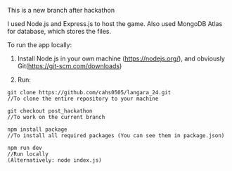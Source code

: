 This is a new branch after hackathon

I used Node.js and Express.js to host the game.
Also used MongoDB Atlas for database, which stores the files.


To run the app locally:

1. Install Node.js in your own machine (https://nodejs.org/), and obviously Git(https://git-scm.com/downloads)

2. Run:
   
```
git clone https://github.com/cahs0505/langara_24.git                       //To clone the entire repository to your machine

git checkout post_hackathon                                                //To work on the current branch

npm install package                                                        //To install all required packages (You can see them in package.json)

npm run dev                                                                //Run locally
(Alternatively: node index.js)

```

